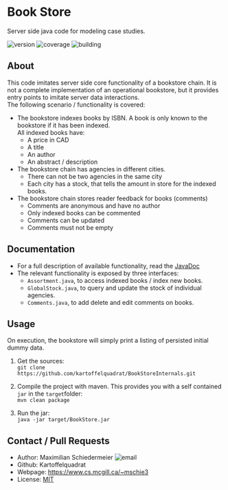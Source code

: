 # Book Store

Server side java code for modeling case studies.

![version](https://img.shields.io/badge/version-1.0-brightgreen)
![coverage](https://img.shields.io/badge/coverage-92%25-brightgreen)
![building](https://img.shields.io/badge/build-passing-brightgreen)

## About

This code imitates server side core functionality of a bookstore chain. It is not a complete implementation of an operational bookstore, but it provides entry points to imitate server data interactions.  
The following scenario / functionality is covered:

 * The bookstore indexes books by ISBN. A book is only known to the bookstore if it has been indexed.  
 All indexed books have:
   * A price in CAD
   * A title
   * An author
   * An abstract / description
 * The bookstore chain has agencies in different cities.
   * There can not be two agencies in the same city
   * Each city has a stock, that tells the amount in store for the indexed books.
 * The bookstore chain stores reader feedback for books (comments)
   * Comments are anonymous and have no author
   * Only indexed books can be commented
   * Comments can be updated
   * Comments must not be empty

## Documentation

 * For a full description of available functionality, read the [JavaDoc](https://kartoffelquadrat.github.io/BookStoreInternals/eu/kartoffelquadrat/bookstoreinternals/package-summary.html)
 * The relevant functionality is exposed by three interfaces:
    * ```Assortment.java```, to access indexed books / index new books.
    * ```GlobalStock.java```, to query and update the stock of individual agencies.
    * ```Comments.java```, to add delete and edit comments on books.

## Usage

On execution, the bookstore will simply print a listing of persisted initial dummy data.

 1. Get the sources:  
```git clone https://github.com/kartoffelquadrat/BookStoreInternals.git```

 2. Compile the project with maven. This provides you with a self contained ```jar``` in the ```target```folder:  
```mvn clean package```
 
 3. Run the jar:  
 ```java -jar target/BookStore.jar```

## Contact / Pull Requests

 * Author: Maximilian Schiedermeier ![email](email.png)
 * Github: Kartoffelquadrat
 * Webpage: https://www.cs.mcgill.ca/~mschie3
 * License: [MIT](https://opensource.org/licenses/MIT)

